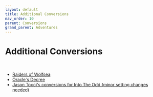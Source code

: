 ```yaml
---
layout: default
title: Additional Conversions
nav_order: 10
parent: Conversions
grand_parent: Adventures
---
```


# Additional Conversions
<br>

- [Raiders of Wolfsea](https://docs.google.com/document/d/1XcRs_15aQUZf6PPkDkuNb9pc9rt8l_MAWq-yfjabOso/edit)
- [Oracle's Decree](https://docs.google.com/document/d/1kpMuf-ZFIBiPRjThx81BnhMPurU0Ry0cT43iH-RfafQ/)
- [Jason Tocci's conversions for Into The Odd (minor setting changes needed)](https://jasontocci.itch.io/agents-of-the-odd/devlog/180126/adapting-scenarios-for-agents-of-the-odd)
